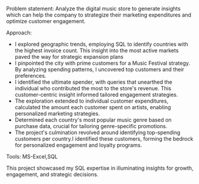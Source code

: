 Problem statement: Analyze the digital music store to generate insights which can help the company to strategize their marketing expenditures and optimize customer engagement.

Approach:

- I explored geographic trends, employing SQL to identify countries with the highest invoice count. This insight into the most active markets paved the way for strategic expansion plans
- I pinpointed the city with prime customers for a Music Festival strategy. By analyzing spending patterns, I uncovered top customers and their preferences.
- I identified the ultimate spender, with queries that unearthed the individual who contributed the most to the store's revenue. This customer-centric insight informed tailored engagement strategies.
- The exploration extended to individual customer expenditures, calculated the amount each customer spent on artists, enabling personalized marketing strategies.
- Determined each country's most popular music genre based on purchase data, crucial for tailoring genre-specific promotions.
- The project's culmination revolved around identifying top-spending customers per country.I identified these customers, forming the bedrock for personalized engagement and loyalty programs.

Tools: MS-Excel,SQL

This project showcased my SQL expertise in illuminating insights for growth, engagement, and strategic decisions.
